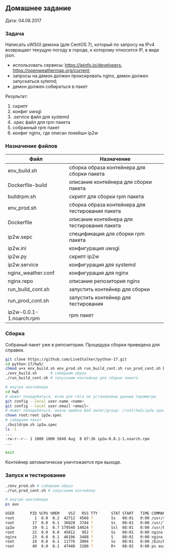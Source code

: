 ## Домашнее задание

Дата: 04.08.2017

### Задача

Написать uWSGI демона (для CentOS 7), который по запросу на IPv4 возвращает текущую погоду в городе, 
к которому относится IP, в виде json.

* использовать сервисы: https://ipinfo.io/developers, https://openweathermap.org/current;
* запросы на демон должен проксировать nginx, демон должен запускаться sytemd;
* демон должен собираться в пакет

Результат:

1. скрипт
2. конфиг uwsgi
3. .service файл для systemd
4. .spec файл для rpm пакета
5. собранный rpm пакет
6. конфиг nginx, где описан локейшн ip2w


### Назначение файлов

| Файл | Назначение |
| ---|---|
| env_build.sh | сборка образа контейнера для сборки пакета |
| Dockerfile-build | описание контейнера для сборки пакета |
| buildrpm.sh | скрипт для сборки rpm пакета |
| env_prod.sh |  сборка образа контейнера для тестирования пакета|
| Dockerfile |  описание контейнера для тестирования пакета|
| ip2w.sepc | спецификация для сборки rpm пакета |
| ip2w.ini | конфигурация uwsgi |
| ip2w.py | скрипт ip2w |
| ip2w.service | конфигурация для systemd |
| nginx_weather.conf | конфигурация для nginx |
| nginx.repo | описание репозитория nginx |
| run_build_cont.sh | запустить контейнер для сборки |
| run_prod_cont.sh | запустить контейнер для тестирования |
| ip2w-0.0.1-1.noarch.rpm | rpm пакет |

### Сборка

Собраный пакет уже в репозитории. Процедура сборки приведена для справки.

```bash
git clone https://github.com/LiveStalker/python-17.git
cd python-17/hw5/
chmod u+x env_build.sh env_prod.sh run_build_cont.sh run_prod_cont.sh buildrpm.sh
./env_build.sh      # собираем образ
./run_build_cont.sh # запускаем контейнер для сборки пакета

# внутри контейнера
cd hw5
# может понадобиться, если для гита не установлены данные параметры
git config --local user.name <name> 
git config --local user.email <email>
# может понадобиться, иначе ошибка Bad owner/group: /root/hw5/ip2w.spec
chown root:root ip2w.spec 
# собираем пакет
./buildrpm.sh ip2w.spec
ls -l
...
-rw-r--r-- 1 1000 1000 5840 Aug  8 07:36 ip2w-0.0.1-1.noarch.rpm
...

exit
```

Контейнер автоматически уничтожается при выходе.

### Запуск и тестирование

```bash
./env_prod.sh # собираем образ
./run_prod_cont.sh # запускаем контейнер

# внутри контейнера
ps aux

USER       PID %CPU %MEM    VSZ   RSS TTY      STAT START   TIME COMMAND
root         1  0.0  0.2  42712  4568 ?        Ss   08:01   0:00 /usr/sbin/init
root        17  0.0  0.1  36828  3744 ?        Ss   08:01   0:00 /usr/lib/systemd/systemd-journald
ip2w        19  0.1  0.7 179548 14824 ?        Ssl  08:01   0:00 /usr/bin/uwsgi /usr/local/etc/ip2w.ini
root        22  0.0  0.0  45812   952 ?        Ss   08:01   0:00 nginx: master process /usr/sbin/nginx -c /etc/nginx/nginx.conf
nginx       23  0.0  0.1  46196  3488 ?        S    08:01   0:00 nginx: worker process
root        24  0.0  0.1  11776  3004 ?        Ss   08:01   0:00 /bin/bash
root        40  0.0  0.1  47448  3280 ?        R+   08:02   0:00 ps aux
```